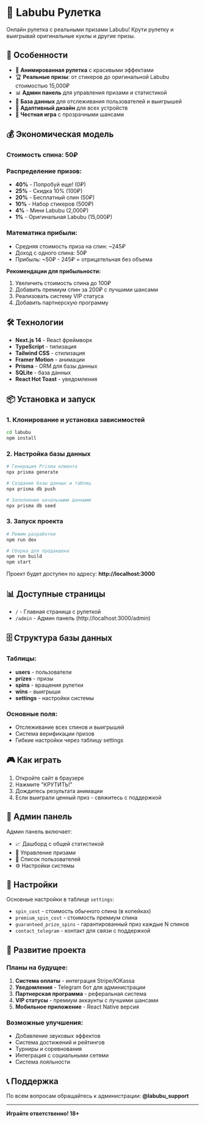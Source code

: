 # 🎊 Labubu Рулетка

Онлайн рулетка с реальными призами Labubu! Крути рулетку и выигрывай оригинальные куклы и другие призы.

## 🚀 Особенности

- 🎲 **Анимированная рулетка** с красивыми эффектами
- 🏆 **Реальные призы**: от стикеров до оригинальной Labubu стоимостью 15,000₽
- 📊 **Админ панель** для управления призами и статистикой
- 💾 **База данных** для отслеживания пользователей и выигрышей
- 📱 **Адаптивный дизайн** для всех устройств
- 🎯 **Честная игра** с прозрачными шансами

## 💰 Экономическая модель

### Стоимость спина: 50₽
### Распределение призов:
- **40%** - Попробуй еще! (0₽)
- **25%** - Скидка 10% (100₽)
- **20%** - Бесплатный спин (50₽)
- **10%** - Набор стикеров (500₽)
- **4%** - Мини Labubu (2,000₽)
- **1%** - Оригинальная Labubu (15,000₽)

### Математика прибыли:
- Средняя стоимость приза на спин: ~245₽
- Доход с одного спина: 50₽
- Прибыль: ~50₽ - 245₽ = отрицательная без объема

**Рекомендации для прибыльности:**
1. Увеличить стоимость спина до 100₽
2. Добавить премиум спин за 200₽ с лучшими шансами
3. Реализовать систему VIP статуса
4. Добавить партнерскую программу

## 🛠 Технологии

- **Next.js 14** - React фреймворк
- **TypeScript** - типизация
- **Tailwind CSS** - стилизация
- **Framer Motion** - анимации
- **Prisma** - ORM для базы данных
- **SQLite** - база данных
- **React Hot Toast** - уведомления

## 📦 Установка и запуск

### 1. Клонирование и установка зависимостей
```bash
cd labubu
npm install
```

### 2. Настройка базы данных
```bash
# Генерация Prisma клиента
npx prisma generate

# Создание базы данных и таблиц
npx prisma db push

# Заполнение начальными данными
npx prisma db seed
```

### 3. Запуск проекта
```bash
# Режим разработки
npm run dev

# Сборка для продакшена
npm run build
npm start
```

Проект будет доступен по адресу: **http://localhost:3000**

## 📊 Доступные страницы

- `/` - Главная страница с рулеткой
- `/admin` - Админ панель (http://localhost:3000/admin)

## 🗄 Структура базы данных

### Таблицы:
- **users** - пользователи
- **prizes** - призы
- **spins** - вращения рулетки
- **wins** - выигрыши
- **settings** - настройки системы

### Основные поля:
- Отслеживание всех спинов и выигрышей
- Система верификации призов
- Гибкие настройки через таблицу settings

## 🎮 Как играть

1. Откройте сайт в браузере
2. Нажмите "КРУТИТЬ!" 
3. Дождитесь результата анимации
4. Если выиграли ценный приз - свяжитесь с поддержкой

## 👑 Админ панель

Админ панель включает:
- 📈 Дашборд с общей статистикой
- 🎁 Управление призами
- 👥 Список пользователей
- ⚙️ Настройки системы

## 🔧 Настройки

Основные настройки в таблице `settings`:
- `spin_cost` - стоимость обычного спина (в копейках)
- `premium_spin_cost` - стоимость премиум спина
- `guaranteed_prize_spins` - гарантированный приз каждые N спинов
- `contact_telegram` - контакт для связи с поддержкой

## 🚀 Развитие проекта

### Планы на будущее:
1. **Система оплаты** - интеграция Stripe/ЮKassa
2. **Уведомления** - Telegram бот для администрации
3. **Партнерская программа** - реферальная система
4. **VIP статусы** - премиум аккаунты с лучшими шансами
5. **Мобильное приложение** - React Native версия

### Возможные улучшения:
- Добавление звуковых эффектов
- Система достижений и рейтингов
- Турниры и соревнования
- Интеграция с социальными сетями
- Система лояльности

## 📞 Поддержка

По всем вопросам обращайтесь к администрации: **@labubu_support**

---

**Играйте ответственно! 18+**